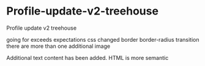 # Profile-update-v2-treehouse
 Profile update v2 treehouse

going for exceeds expectations
css changed
border
border-radius
transition
there are more than one additional image

Additional text content has been added.
HTML is more semantic